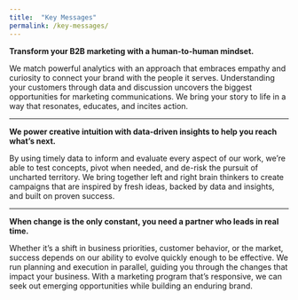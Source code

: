 ```yaml
---
title:  "Key Messages"
permalink: /key-messages/
---
```


**Transform your B2B marketing with a human-to-human mindset.**

We match powerful analytics with an approach that embraces empathy and curiosity to connect your brand with the people it serves. Understanding your customers through data and discussion uncovers the biggest opportunities for marketing communications. We bring your story to life in a way that resonates, educates, and incites action.

---

**We power creative intuition with data-driven insights to help you reach what’s next.**

By using timely data to inform and evaluate every aspect of our work, we’re able to test concepts, pivot when needed, and de-risk the pursuit of uncharted territory. We bring together left and right brain thinkers to create campaigns that are inspired by fresh ideas, backed by data and insights, and built on proven success.

---

**When change is the only constant, you need a partner who leads in real time.**

Whether it’s a shift in business priorities, customer behavior, or the market, success depends on our ability to evolve quickly enough to be effective. We run planning and execution in parallel, guiding you through the changes that impact your business. With a marketing program that’s responsive, we can seek out emerging opportunities while building an enduring brand.